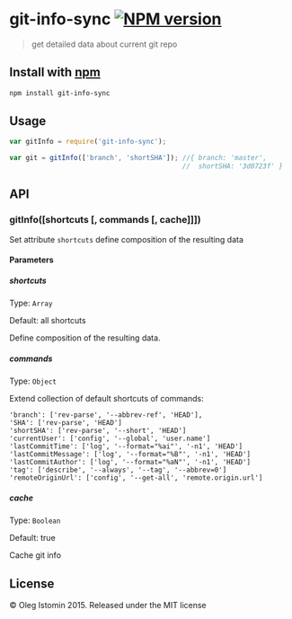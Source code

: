 # git-info-sync [![NPM version](https://badge.fury.io/js/git-info-sync.svg)](http://badge.fury.io/js/git-info-sync)

> get detailed data about current git repo

## Install with [npm](npmjs.org)

```sh
npm install git-info-sync
```

## Usage

```js
var gitInfo = require('git-info-sync');

var git = gitInfo(['branch', 'shortSHA']); //{ branch: 'master',
                                           //  shortSHA: '3d0723f' }

```

## API
### gitInfo([shortcuts [, commands [, cache]]])

Set attribute `shortcuts` define composition of the resulting data

#### Parameters

##### shortcuts
Type: `Array`

Default: all shortcuts

Define composition of the resulting data.

##### commands
Type: `Object`

Extend collection of default shortcuts of commands:

```
'branch': ['rev-parse', '--abbrev-ref', 'HEAD'],
'SHA': ['rev-parse', 'HEAD']
'shortSHA': ['rev-parse', '--short', 'HEAD']
'currentUser': ['config', '--global', 'user.name']
'lastCommitTime': ['log', '--format="%ai"', '-n1', 'HEAD']
'lastCommitMessage': ['log', '--format="%B"', '-n1', 'HEAD']
'lastCommitAuthor': ['log', '--format="%aN"', '-n1', 'HEAD']
'tag': ['describe', '--always', '--tag', '--abbrev=0']
'remoteOriginUrl': ['config', '--get-all', 'remote.origin.url']
```

##### cache
Type: `Boolean`

Default: true

Cache git info

## License

© Oleg Istomin 2015.
Released under the MIT license